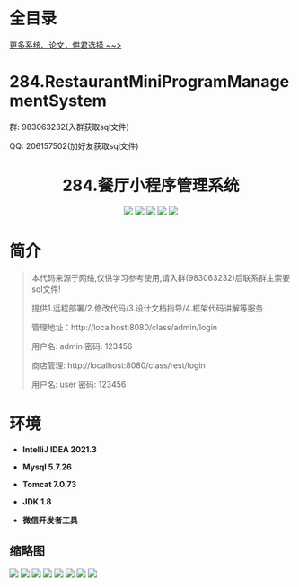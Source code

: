 # 全目录

[更多系统、论文，供君选择 ~~>](https://www.yuque.com/wisebit/blog)

# 284.RestaurantMiniProgramManagementSystem

<p>群: 983063232(入群获取sql文件)</p>
<p>QQ: 206157502(加好友获取sql文件)</p>

<p><h1 align="center">284.餐厅小程序管理系统</h1></p>


<p align="center">
	<img src="https://img.shields.io/badge/jdk-1.8-orange.svg"/>
    <img src="https://img.shields.io/badge/spring-5.x-lightgrey.svg"/>
    <img src="https://img.shields.io/badge/springmvc-3.x-blue.svg"/>
    <img src="https://img.shields.io/badge/mybatis-5.x-yellow.svg"/>
    <img src="https://img.shields.io/badge/微信小程序-5.x-green.svg"/>
</p>

# 简介

> 本代码来源于网络,仅供学习参考使用,请入群(983063232)后联系群主索要sql文件!
>
> 提供1.远程部署/2.修改代码/3.设计文档指导/4.框架代码讲解等服务
>
> 管理地址：http://localhost:8080/class/admin/login
>
> 用户名: admin   密码: 123456
>
> 商店管理: http://localhost:8080/class/rest/login
>
> 用户名: user   密码: 123456
>

>

# 环境

- <b>IntelliJ IDEA 2021.3</b>

- <b>Mysql 5.7.26</b>

- <b>Tomcat 7.0.73</b>

- <b>JDK 1.8</b>

- <b>微信开发者工具</b>




## 缩略图

![](https://bitwise.oss-cn-heyuan.aliyuncs.com/2024/9/10/4c40fb32-4389-4716-be93-e9e751298e82.png)
![](https://bitwise.oss-cn-heyuan.aliyuncs.com/2024/9/10/081fd5fc-c941-40a0-84d2-7d6c93600c6c.png)
![](https://bitwise.oss-cn-heyuan.aliyuncs.com/2024/9/10/ccfebcee-bca4-4a4a-96cb-858aeb338c54.png)
![](https://bitwise.oss-cn-heyuan.aliyuncs.com/2024/9/10/a2c04733-4e14-4be7-bdd2-911f1795022c.png)
![](https://bitwise.oss-cn-heyuan.aliyuncs.com/2024/9/10/d5a92b04-13a8-4375-b0ca-ced15df7d3cc.png)
![](https://bitwise.oss-cn-heyuan.aliyuncs.com/2024/9/10/d5a92b04-13a8-4375-b0ca-ced15df7d3cc.png)
![](https://bitwise.oss-cn-heyuan.aliyuncs.com/2024/9/10/db247ac2-a5e6-4ee4-9df9-7c31e2070f63.png)
![](https://bitwise.oss-cn-heyuan.aliyuncs.com/2024/9/10/00b8b8cd-de1c-4bd2-8f9c-50cbe162b1be.png)




